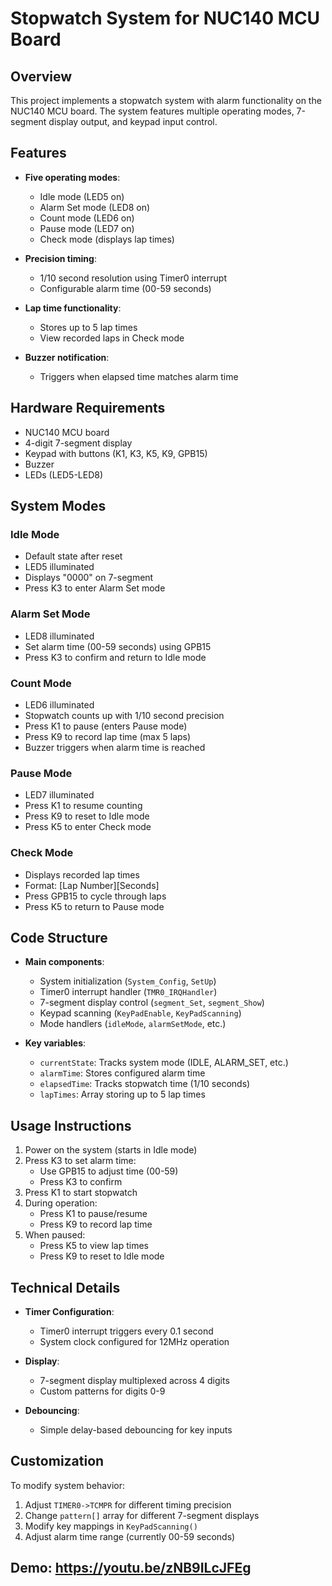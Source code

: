 # Stopwatch System for NUC140 MCU Board

## Overview
This project implements a stopwatch system with alarm functionality on the NUC140 MCU board. The system features multiple operating modes, 7-segment display output, and keypad input control.

## Features

- **Five operating modes**:
  - Idle mode (LED5 on)
  - Alarm Set mode (LED8 on)
  - Count mode (LED6 on)
  - Pause mode (LED7 on)
  - Check mode (displays lap times)

- **Precision timing**:
  - 1/10 second resolution using Timer0 interrupt
  - Configurable alarm time (00-59 seconds)

- **Lap time functionality**:
  - Stores up to 5 lap times
  - View recorded laps in Check mode

- **Buzzer notification**:
  - Triggers when elapsed time matches alarm time

## Hardware Requirements

- NUC140 MCU board
- 4-digit 7-segment display
- Keypad with buttons (K1, K3, K5, K9, GPB15)
- Buzzer
- LEDs (LED5-LED8)

## System Modes

### Idle Mode
- Default state after reset
- LED5 illuminated
- Displays "0000" on 7-segment
- Press K3 to enter Alarm Set mode

### Alarm Set Mode
- LED8 illuminated
- Set alarm time (00-59 seconds) using GPB15
- Press K3 to confirm and return to Idle mode

### Count Mode
- LED6 illuminated
- Stopwatch counts up with 1/10 second precision
- Press K1 to pause (enters Pause mode)
- Press K9 to record lap time (max 5 laps)
- Buzzer triggers when alarm time is reached

### Pause Mode
- LED7 illuminated
- Press K1 to resume counting
- Press K9 to reset to Idle mode
- Press K5 to enter Check mode

### Check Mode
- Displays recorded lap times
- Format: [Lap Number][Seconds]
- Press GPB15 to cycle through laps
- Press K5 to return to Pause mode

## Code Structure

- **Main components**:
  - System initialization (`System_Config`, `SetUp`)
  - Timer0 interrupt handler (`TMR0_IRQHandler`)
  - 7-segment display control (`segment_Set`, `segment_Show`)
  - Keypad scanning (`KeyPadEnable`, `KeyPadScanning`)
  - Mode handlers (`idleMode`, `alarmSetMode`, etc.)

- **Key variables**:
  - `currentState`: Tracks system mode (IDLE, ALARM_SET, etc.)
  - `alarmTime`: Stores configured alarm time
  - `elapsedTime`: Tracks stopwatch time (1/10 seconds)
  - `lapTimes`: Array storing up to 5 lap times

## Usage Instructions

1. Power on the system (starts in Idle mode)
2. Press K3 to set alarm time:
   - Use GPB15 to adjust time (00-59)
   - Press K3 to confirm
3. Press K1 to start stopwatch
4. During operation:
   - Press K1 to pause/resume
   - Press K9 to record lap time
5. When paused:
   - Press K5 to view lap times
   - Press K9 to reset to Idle mode

## Technical Details

- **Timer Configuration**:
  - Timer0 interrupt triggers every 0.1 second
  - System clock configured for 12MHz operation

- **Display**:
  - 7-segment display multiplexed across 4 digits
  - Custom patterns for digits 0-9

- **Debouncing**:
  - Simple delay-based debouncing for key inputs

## Customization

To modify system behavior:
1. Adjust `TIMER0->TCMPR` for different timing precision
2. Change `pattern[]` array for different 7-segment displays
3. Modify key mappings in `KeyPadScanning()`
4. Adjust alarm time range (currently 00-59 seconds)

## Demo: https://youtu.be/zNB9ILcJFEg
